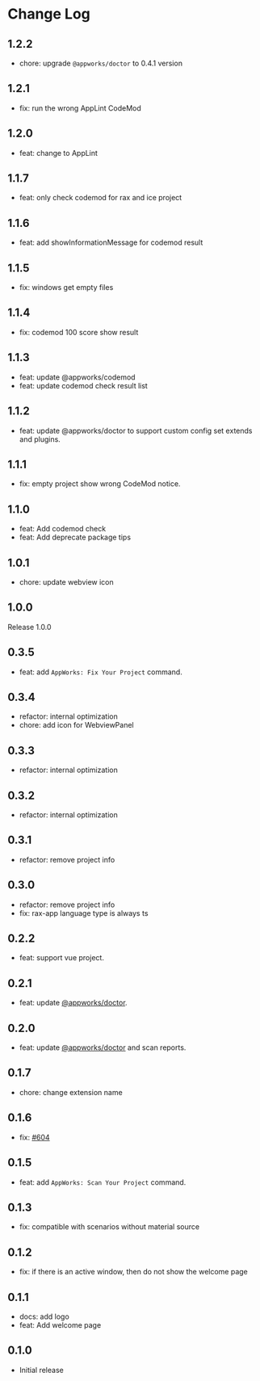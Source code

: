 # Change Log

## 1.2.2

- chore: upgrade `@appworks/doctor` to 0.4.1 version

## 1.2.1

- fix: run the wrong AppLint CodeMod  

## 1.2.0

- feat: change to AppLint

## 1.1.7

- feat: only check codemod for rax and ice project

## 1.1.6

- feat: add showInformationMessage for codemod result

## 1.1.5

- fix: windows get empty files

## 1.1.4

- fix: codemod 100 score show result

## 1.1.3

- feat: update @appworks/codemod
- feat: update codemod check result list

## 1.1.2

- feat: update @appworks/doctor to support custom config set extends and plugins.

## 1.1.1

- fix: empty project show wrong CodeMod notice.

## 1.1.0

- feat: Add codemod check
- feat: Add deprecate package tips

## 1.0.1

- chore: update webview icon

## 1.0.0

Release 1.0.0

## 0.3.5

- feat: add `AppWorks: Fix Your Project` command.

## 0.3.4

- refactor: internal optimization
- chore: add icon for WebviewPanel

## 0.3.3

- refactor: internal optimization

## 0.3.2

- refactor: internal optimization

## 0.3.1

- refactor: remove project info

## 0.3.0

- refactor: remove project info
- fix: rax-app language type is always ts

## 0.2.2

- feat: support vue project.

## 0.2.1

- feat: update [@appworks/doctor](https://www.npmjs.com/package/@appworks/doctor).

## 0.2.0

- feat: update [@appworks/doctor](https://www.npmjs.com/package/@appworks/doctor) and scan reports.

## 0.1.7

- chore: change extension name

## 0.1.6

- fix: [#604](https://github.com/apptools-lab/appworks/issues/604)

## 0.1.5

- feat: add `AppWorks: Scan Your Project` command.

## 0.1.3

- fix: compatible with scenarios without material source

## 0.1.2

- fix: if there is an active window, then do not show the welcome page

## 0.1.1

- docs: add logo
- feat: Add welcome page

## 0.1.0

- Initial release
